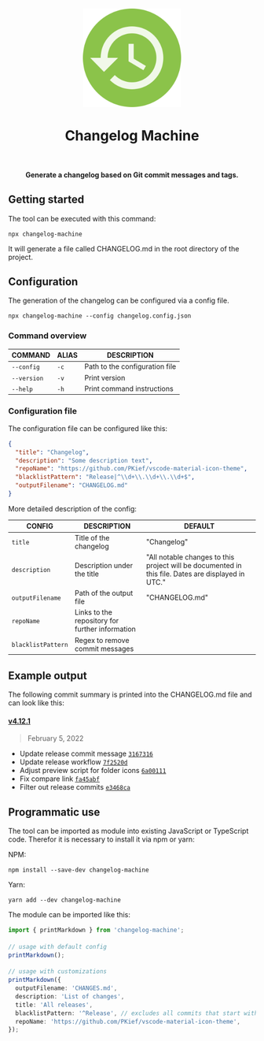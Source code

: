 <h1 align="center">
  <br>
    <img src="./logo.png" alt="logo" width="200">
  <br><br>
  Changelog Machine
  <br>
  <br>
</h1>

<h4 align="center">Generate a changelog based on Git commit messages and tags.</h4>

## Getting started

The tool can be executed with this command:

```
npx changelog-machine
```

It will generate a file called CHANGELOG.md in the root directory of the project.

## Configuration

The generation of the changelog can be configured via a config file.

```
npx changelog-machine --config changelog.config.json
```

### Command overview

| COMMAND     | ALIAS | DESCRIPTION                    |
| ----------- | ----- | ------------------------------ |
| `--config`  | `-c`  | Path to the configuration file |
| `--version` | `-v`  | Print version                  |
| `--help`    | `-h`  | Print command instructions     |

### Configuration file

The configuration file can be configured like this:

```json
{
  "title": "Changelog",
  "description": "Some description text",
  "repoName": "https://github.com/PKief/vscode-material-icon-theme",
  "blacklistPattern": "Release|^\\d+\\.\\d+\\.\\d+$",
  "outputFilename": "CHANGELOG.md"
}
```

More detailed description of the config:

| CONFIG             | DESCRIPTION                                     | DEFAULT                                                                                            |
| ------------------ | ----------------------------------------------- | -------------------------------------------------------------------------------------------------- |
| `title`            | Title of the changelog                          | "Changelog"                                                                                        |
| `description`      | Description under the title                     | "All notable changes to this project will be documented in this file. Dates are displayed in UTC." |
| `outputFilename`   | Path of the output file                         | "CHANGELOG.md"                                                                                     |
| `repoName`         | Links to the repository for further information |                                                                                                    |
| `blacklistPattern` | Regex to remove commit messages                 |                                                                                                    |

## Example output

The following commit summary is printed into the CHANGELOG.md file and can look like this:

#### [v4.12.1](https://github.com/PKief/vscode-material-icon-theme/compare/v4.12.1...HEAD)

> February 5, 2022

- Update release commit message [`3167316`](https://github.com/PKief/vscode-material-icon-theme/commit/3167316)
- Update release workflow [`7f2520d`](https://github.com/PKief/vscode-material-icon-theme/commit/7f2520d)
- Adjust preview script for folder icons [`6a00111`](https://github.com/PKief/vscode-material-icon-theme/commit/6a00111)
- Fix compare link [`fa45abf`](https://github.com/PKief/vscode-material-icon-theme/commit/fa45abf)
- Filter out release commits [`e3468ca`](https://github.com/PKief/vscode-material-icon-theme/commit/e3468ca)

## Programmatic use

The tool can be imported as module into existing JavaScript or TypeScript code. Therefor it is necessary to install it via npm or yarn:

NPM:

```
npm install --save-dev changelog-machine
```

Yarn:

```
yarn add --dev changelog-machine
```

The module can be imported like this:

```ts
import { printMarkdown } from 'changelog-machine';

// usage with default config
printMarkdown();

// usage with customizations
printMarkdown({
  outputFilename: 'CHANGES.md',
  description: 'List of changes',
  title: 'All releases',
  blacklistPattern: '^Release', // excludes all commits that start with "Release"
  repoName: 'https://github.com/PKief/vscode-material-icon-theme',
});
```
